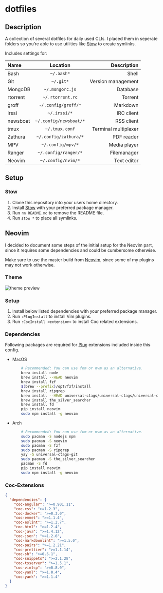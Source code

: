 # dotfiles

## Description

A collection of several dotfiles for daily used CLIs. I placed them in seperate
folders so you're able to use utilities like [Stow](https://www.gnu.org/software/stow/)
to create symlinks.

Includes settings for:

| Name           | Location                 | Description           |
| :------------- | :----------------------: | --------------------: |
| Bash           | `~/.bash*`               | Shell                 |
| Git            | `~/.git*`                | Version management    |
| MongoDB        | `~/.mongorc.js`          | Database              |
| rtorrent       | `~/.rtorrent.rc`         | Torrent               |
| groff          | `~/.config/groff/*`      | Markdown              |
| irssi          | `~/.irssi/*`             | IRC client            |
| newsboat       | `~/.config/newsboat/*`   | RSS client            |
| tmux           | `~/.tmux.conf`           | Terminal multiplexer  |
| Zathura        | `~/.config/zathura/*`    | PDF reader            |
| MPV            | `~/.config/mpv/*`        | Media player          |
| Ranger         | `~/.config/ranger/*`     | Filemanager           |
| Neovim         | `~/.config/nvim/*`       | Text editor           |

## Setup

### Stow

1. Clone this repository into your users home directory.
2. Install [Stow](https://www.gnu.org/software/stow/) with your preferred package
manager.
3. Run `rm README.md` to remove the README file.
4. Run `stow *` to place all symlinks.

## Neovim

I decided to document some steps of the initial setup for the Neovim part, since
it requires some dependencies and could be cumbersome otherwise.

Make sure to use the master build from [Neovim](https://github.com/neovim/neovim/releases),
since some of my plugins may not work otherwise.

### Theme

![theme preview](https://i.imgur.com/EsD3G8J.png)

### Setup

1. Install below listed dependencies with your preferred package manager.
2. Run `:PlugInstall` to install Vim plugins.
3. Run `:CocInstall <extension>` to install Coc related extensions.

### Dependencies

Following packages are required for [Plug](https://github.com/junegunn/vim-plug)
extensions included inside this config.

- MacOS

    ```bash
        # Recommended: You can use fnm or nvm as an alternative.
        brew install node
        brew install --HEAD neovim
        brew install fzf
        $(brew --prefix)/opt/fzf/install
        brew install ripgrep
        brew install --HEAD universal-ctags/universal-ctags/universal-ctags
        brew install the_silver_searcher
        brew install fd
        pip install neovim
        sudo npm install -g neovim
    ```

- Arch

    ```bash
        # Recommended: You can use fnm or nvm as an alternative.
        sudo pacman -S nodejs npm
        sudo pacman -S neovim
        sudo pacman -S fzf
        sudo pacman -S ripgrep
        yay -S universal-ctags-git
        sudo pacman -S the_silver_searcher
        pacman -S fd
        pip install neovim
        sudo npm install -g neovim
    ```

### Coc-Extensions

```json
{
  "dependencies": {
    "coc-angular": ">=0.901.11",
    "coc-css": ">=1.2.3",
    "coc-docker": ">=0.3.0",
    "coc-emmet": ">=1.1.4",
    "coc-eslint": ">=1.2.7",
    "coc-html": ">=1.2.4",
    "coc-java": ">=1.4.12",
    "coc-json": ">=1.2.6",
    "coc-markdownlint": ">=1.5.0",
    "coc-pairs": ">=1.2.21",
    "coc-prettier": ">=1.1.14",
    "coc-sh": ">=0.5.1",
    "coc-snippets": ">=2.1.28",
    "coc-tsserver": ">=1.5.1",
    "coc-vimlsp": ">=0.8.0",
    "coc-yaml": ">=1.0.4",
    "coc-yank": ">=1.1.4"
  }
}
```
